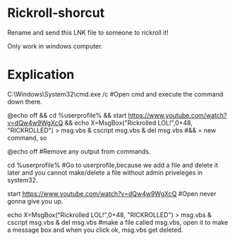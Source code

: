 # Rickroll-shorcut
Rename and send this LNK file to someone to rickroll it!

Only work in windows computer.

# Explication

C:\Windows\System32\cmd.exe /c #Open cmd and execute the command down there.

@echo off && cd %userprofile% && start https://www.youtube.com/watch?v=dQw4w9WgXcQ && echo X=MsgBox("Rickrolled LOL!",0+48, "RICKROLLED") > msg.vbs & cscript msg.vbs & del msg.vbs #&& = new command, so

@echo off #Remove any output from commands.

cd %userprofile% #Go to userprofile,because we add a file and delete it later and you cannot make/delete a file without admin priveleges in system32.

start https://www.youtube.com/watch?v=dQw4w9WgXcQ #Open never gonna give you up.

echo X=MsgBox("Rickrolled LOL!",0+48, "RICKROLLED") > msg.vbs & cscript msg.vbs & del msg.vbs #make a file called msg.vbs, open it to make a message box and when you click ok, 
msg.vbs get deleted.
